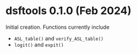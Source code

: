 # dsftools 0.1.0 (Feb 2024)

Initial creation.  Functions currently include

* `ASL_table()` and `verify_ASL_table()`
* `logit()` and `expit()`
